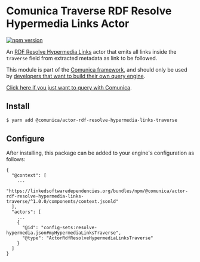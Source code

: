 # Comunica Traverse RDF Resolve Hypermedia Links Actor

[![npm version](https://badge.fury.io/js/%40comunica%2Factor-rdf-resolve-hypermedia-links-traverse.svg)](https://www.npmjs.com/package/@comunica/actor-rdf-resolve-hypermedia-links-traverse)

An [RDF Resolve Hypermedia Links](https://github.com/comunica/comunica/tree/master/packages/bus-rdf-resolve-hypermedia-links)
actor that emits all links inside the `traverse` field from extracted metadata as link to be followed.

This module is part of the [Comunica framework](https://github.com/comunica/comunica),
and should only be used by [developers that want to build their own query engine](https://comunica.dev/docs/modify/).

[Click here if you just want to query with Comunica](https://comunica.dev/docs/query/).

## Install

```bash
$ yarn add @comunica/actor-rdf-resolve-hypermedia-links-traverse
```

## Configure

After installing, this package can be added to your engine's configuration as follows:
```text
{
  "@context": [
    ...
    "https://linkedsoftwaredependencies.org/bundles/npm/@comunica/actor-rdf-resolve-hypermedia-links-traverse/^1.0.0/components/context.jsonld"  
  ],
  "actors": [
    ...
    {
      "@id": "config-sets:resolve-hypermedia.json#myHypermediaLinksTraverse",
      "@type": "ActorRdfResolveHypermediaLinksTraverse"
    }
  ]
}
```
